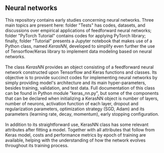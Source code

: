 ## Neural networks

This repository contains early studies concerning neural networks. Three main topics are present here: folder "Tests" has codes, datasets, and discussions over empirical applications of feedforward neural networks; folder "PyTorch Tutorial" contains codes for applying PyTorch library; finally, folder "Tutorial" presents a Jupyter notebook that makes use of a Python class, named *KerasNN*, developed to simplify even further the use of Tensorflow/Keras library to implement data modeling based on neural networks.
<br>
<br>
The class *KerasNN* provides an object consisting of a feedforward neural network constructed upon Tensorflow and Keras functions and classes. Its objective is to provide succinct codes for implementing neural networks by simply providing model's architecture and its main hyper-parameters, besides training, validation, and test data. Full documentation of this class can be found in Python module "keras_nn.py", but some of the components that can be declared when initializing a KerasNN object is number of layers, number of neurons, activation function of each layer, dropout and regularization parameters, optimization strategy (SGD, Adam) and its parameters (learning rate, decay, momentum), early stopping configuration.
<br>
<br>
In addition to its straightforward use, KerasNN class has some relevant attributes after fitting a model. Together with all attributes that follow from Keras model, costs and performance metrics by epoch of training are available, helping with the understanding of how the network evolves throughout its training process.
